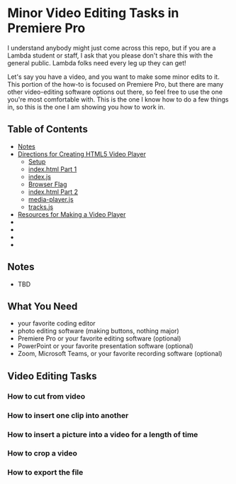 
# Minor Video Editing Tasks in Premiere Pro

I understand anybody might just come across this repo, but if you are a Lambda student or staff, I ask that you please don't share this with the general public.   Lambda folks need every leg up they can get!

Let's say you have a video, and you want to make some minor edits to it.  This portion of the how-to is focused on Premiere Pro, but there are many other video-editing software options out there, so feel free to use the one you're most comfortable with.  This is the one I know how to do a few things in, so this is the one I am showing you how to work in.  

## Table of Contents

- [Notes](#Notes)
- [Directions for Creating HTML5 Video Player](#Directions-for-Creating-HTML5-Video-Player)
  - [Setup](#Setup)
  - [index.html Part 1](#index.html-Part-1)
  - [index.js](#index.js)
  - [Browser Flag](#Browser-Flag)
  - [index.html Part 2](#index.html-Part-2)
  - [media-player.js](#media-player.js)
  - [tracks.js](#tracks.js)
- [Resources for Making a Video Player](#Resources-for-Making-a-Video-Player)
- []()
- []()
- []()
- []()

## Notes

- TBD

## What You Need

- your favorite coding editor
- photo editing software (making buttons, nothing major)
- Premiere Pro or your favorite editing software (optional)
- PowerPoint or your favorite presentation software (optional)
- Zoom, Microsoft Teams, or your favorite recording software (optional)

## Video Editing Tasks

### How to cut from video

### How to insert one clip into another

### How to insert a picture into a video for a length of time

### How to crop a video

### How to export the file

